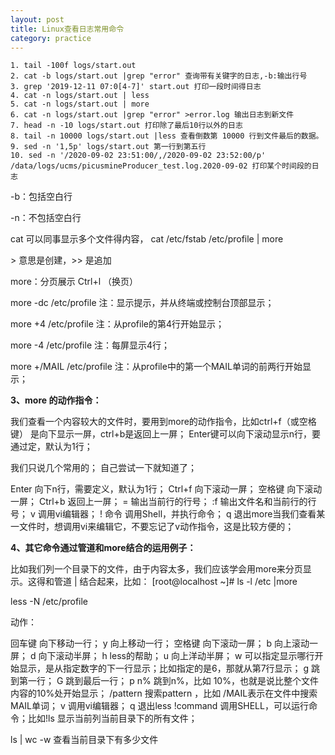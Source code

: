 ```yaml
---
layout: post
title: Linux查看日志常用命令
category: practice
---
```




```shell
1. tail -100f logs/start.out
2. cat -b logs/start.out |grep "error" 查询带有关键字的日志,-b:输出行号
3. grep '2019-12-11 07:0[4-7]' start.out 打印一段时间得日志
4. cat -n logs/start.out | less
5. cat -n logs/start.out | more 
6. cat -n logs/start.out |grep "error" >error.log 输出日志到新文件
7. head -n -10 logs/start.out 打印除了最后10行以外的日志
8. tail -n 10000 logs/start.out |less 查看倒数第 10000 行到文件最后的数据。
9. sed -n '1,5p' logs/start.out 第一行到第五行
10. sed -n '/2020-09-02 23:51:00/,/2020-09-02 23:52:00/p' /data/logs/ucms/picusmineProducer_test.log.2020-09-02 打印某个时间段的日志
```



-b：包括空白行

-n：不包括空白行

cat 可以同事显示多个文件得内容， cat /etc/fstab /etc/profile | more 

 \> 意思是创建，>> 是追加 

more：分页展示 Ctrl+l （换页）

 more -dc /etc/profile  注：显示提示，并从终端或控制台顶部显示； 

 more +4 /etc/profile   注：从profile的第4行开始显示； 

 more -4 /etc/profile   注：每屏显示4行； 

 more +/MAIL /etc/profile   注：从profile中的第一个MAIL单词的前两行开始显示； 

 **3、more 的动作指令：**

我们查看一个内容较大的文件时，要用到more的动作指令，比如ctrl+f（或空格键） 是向下显示一屏，ctrl+b是返回上一屏； Enter键可以向下滚动显示n行，要通过定，默认为1行；

我们只说几个常用的； 自己尝试一下就知道了；

Enter    向下n行，需要定义，默认为1行；
Ctrl+f  向下滚动一屏；
空格键     向下滚动一屏；
Ctrl+b 返回上一屏；
=     输出当前行的行号；
:f   输出文件名和当前行的行号；
v   调用vi编辑器；
! 命令      调用Shell，并执行命令；
q   退出more当我们查看某一文件时，想调用vi来编辑它，不要忘记了v动作指令，这是比较方便的；

**4、其它命令通过管道和more结合的运用例子：**

比如我们列一个目录下的文件，由于内容太多，我们应该学会用more来分页显示。这得和管道 | 结合起来，比如：
[root@localhost ~]# ls -l /etc |more 



 less -N  /etc/profile 

 动作：

回车键 向下移动一行；
y 向上移动一行；
空格键 向下滚动一屏；
b 向上滚动一屏；
d 向下滚动半屏；
h less的帮助；
u 向上洋动半屏；
w 可以指定显示哪行开始显示，是从指定数字的下一行显示；比如指定的是6，那就从第7行显示；
g 跳到第一行；
G 跳到最后一行；
p n% 跳到n%，比如 10%，也就是说比整个文件内容的10%处开始显示；
/pattern 搜索pattern ，比如 /MAIL表示在文件中搜索MAIL单词；
v 调用vi编辑器；
q 退出less
!command 调用SHELL，可以运行命令；比如!ls 显示当前列当前目录下的所有文件； 



ls | wc -w 查看当前目录下有多少文件

